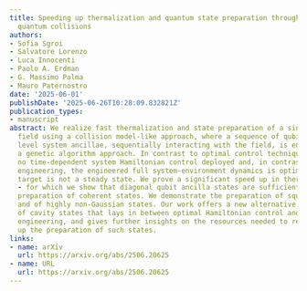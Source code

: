 ```yaml
---
title: Speeding up thermalization and quantum state preparation through engineered
  quantum collisions
authors:
- Sofia Sgroi
- Salvatore Lorenzo
- Luca Innocenti
- Paolo A. Erdman
- G. Massimo Palma
- Mauro Paternostro
date: '2025-06-01'
publishDate: '2025-06-26T10:28:09.832821Z'
publication_types:
- manuscript
abstract: We realize fast thermalization and state preparation of a single mode cavity
  field using a collision model-like approach, where a sequence of qubits or three
  level system ancillae, sequentially interacting with the field, is engineered with
  a genetic algorithm approach. In contrast to optimal control techniques, there is
  no time-dependent system Hamiltonian control deployed and, in contrast to reservoir
  engineering, the engineered full system-environment dynamics is optimized, and the
  target is not a steady state. We prove a significant speed up in thermalization
  - for which we show that diagonal qubit ancilla states are sufficient - and in the
  preparation of coherent states. We demonstrate the preparation of squeezed states
  and of highly non-Gaussian states. Our work offers a new alternative for fast preparation
  of cavity states that lays in between optimal Hamiltonian control and reservoir
  engineering, and gives further insights on the resources needed to realize or speed
  up the preparation of such states.
links:
- name: arXiv
  url: https://arxiv.org/abs/2506.20625
- name: URL
  url: https://arxiv.org/abs/2506.20625
---
```

